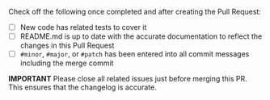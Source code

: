 <!-- Description of the change and its impact -->

Check off the following once completed and after creating the Pull Request:
- [ ] New code has related tests to cover it
- [ ] README.md is up to date with the accurate documentation to reflect the changes in this Pull Request
- [ ] `#minor`, `#major`, or `#patch` has been entered into all commit messages including the merge commit

**IMPORTANT** Please close all related issues just before merging this PR. This ensures that the changelog is accurate.
